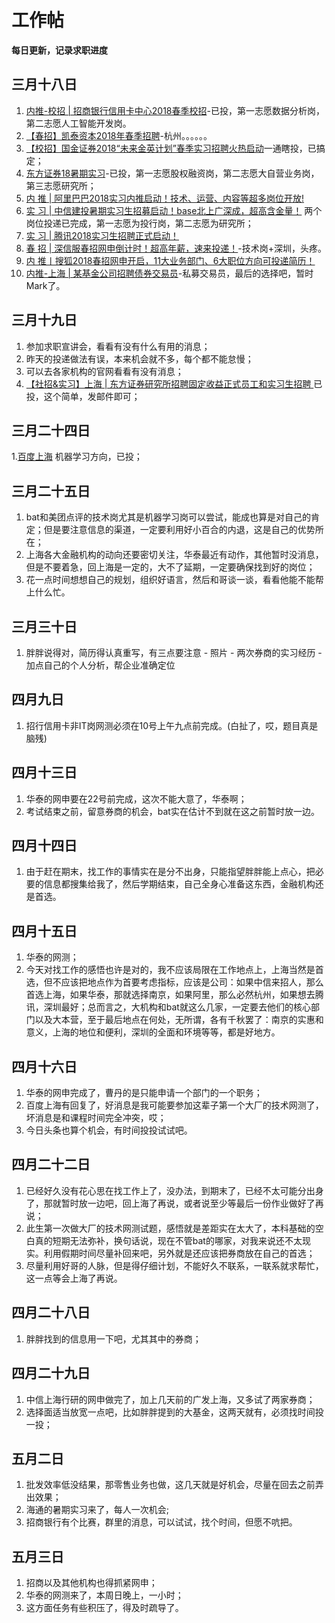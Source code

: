 # 工作帖
**每日更新，记录求职进度**

## 三月十八日
1. [内推-校招 | 招商银行信用卡中心2018春季校招](https://mp.weixin.qq.com/s/L78ihFtdsKkoB64bCCcYUw)-已投，第一志愿数据分析岗，第二志愿人工智能开发岗。
2. [【春招】凯泰资本2018年春季招聘](https://mp.weixin.qq.com/s/JSgFcXTj8L8-6AOE-SozcQ)-杭州。。。。。。
3. [【校招】国金证券2018“未来金英计划”春季实习招聘火热启动](https://mp.weixin.qq.com/s/HPtWVK60dhMprHQVuhaRhA)一通瞎投，已搞定；
4. [东方证券18暑期实习](https://mp.weixin.qq.com/s/2EsfH2soZBxgfFEkIP3j3Q)-已投，第一志愿股权融资岗，第二志愿大自营业务岗，第三志愿研究所；
5. [内 推 | 阿里巴巴2018实习内推启动！技术、运营、内容等超多岗位开放!](https://mp.weixin.qq.com/s/nANPoRpAtfGAgdlQnPrxmg)
6. [实 习 | 中信建投暑期实习生招募启动！base北上广深成，超高含金量！](https://mp.weixin.qq.com/s/A1fPqkOgY2brUZ3s5nyEGA) 两个岗位投递已完成，第一志愿为投行岗，第二志愿为研究所；
7. [实 习 | 腾讯2018实习生招聘正式启动！](https://mp.weixin.qq.com/s/u-JMZECrKOgD3OgMF25BUA)
8. [春 招 | 深信服春招网申倒计时！超高年薪，速来投递！](https://mp.weixin.qq.com/s/TH1ofm1mtNeIIk0U6FCkVw)-技术岗+深圳，头疼。
9. [内 推丨搜狐2018春招网申开启，11大业务部门、6大职位方向可投递简历！](https://mp.weixin.qq.com/s/r7CD1SYaqV_EuCJlzekMWg)
10. [内推-上海 | 某基金公司招聘债券交易员](https://mp.weixin.qq.com/s/2xNeHieQIQg58JM-szL2Mg)-私募交易员，最后的选择吧，暂时Mark了。

## 三月十九日
1. 参加求职宣讲会，看看有没有什么有用的消息；
2. 昨天的投递做法有误，本来机会就不多，每个都不能怠慢；
3. 可以去各家机构的官网看看有没有消息；
4. [【社招&实习】上海 | 东方证券研究所招聘固定收益正式员工和实习生招聘
](https://mp.weixin.qq.com/s/OVqAdADnqRUeAJpW36jzhg)已投，这个简单，发邮件即可；

## 三月二十四日
1.[百度上海](https://talent.baidu.com/external/baidu/index.html#/individualCenter)  机器学习方向，已投；

## 三月二十五日
1. bat和美团点评的技术岗尤其是机器学习岗可以尝试，能成也算是对自己的肯定；但是要注意信息的渠道，一定要利用好小百合的内退，这是自己的优势所在；
2. 上海各大金融机构的动向还要密切关注，华泰最近有动作，其他暂时没消息，但是不要着急，回上海是一定的，大不了延期，一定要确保找到好的岗位；
3. 花一点时间想想自己的规划，组织好语言，然后和哥谈一谈，看看他能不能帮上什么忙。

## 三月三十日
1. 胖胖说得对，简历得认真重写，有三点要注意 - 照片 - 两次券商的实习经历 - 加点自己的个人分析，帮企业准确定位

## 四月九日
1. 招行信用卡非IT岗网测必须在10号上午九点前完成。(白扯了，哎，题目真是脑残)

## 四月十三日
1. 华泰的网申要在22号前完成，这次不能大意了，华泰啊；
2. 考试结束之前，留意券商的机会，bat实在估计不到就在这之前暂时放一边。

## 四月十四日
1. 由于赶在期末，找工作的事情实在是分不出身，只能指望胖胖能上点心，把必要的信息都搜集给我了，然后学期结束，自己全身心准备这东西，金融机构还是首选。

## 四月十五日
1. 华泰的网测；
2. 今天对找工作的感悟也许是对的，我不应该局限在工作地点上，上海当然是首选，但不应该把地点作为首要考虑指标，应该是公司：如果中信来招人，那么首选上海，如果华泰，那就选择南京，如果阿里，那么必然杭州，如果想去腾讯，深圳最好；总而言之，大机构和bat就这么几家，一定要去他们的核心部门以及大本营，至于最后地点在何处，无所谓，各有千秋罢了：南京的实惠和意义，上海的地位和便利，深圳的全面和环境等等，都是好地方。

## 四月十六日
1. 华泰的网申完成了，曹丹的是只能申请一个部门的一个职务；
2. 百度上海有回复了，好消息是我可能要参加这辈子第一个大厂的技术网测了，坏消息是和课程时间完全冲突，哎；
3. 今日头条也算个机会，有时间投投试试吧。

## 四月二十二日
1. 已经好久没有花心思在找工作上了，没办法，到期末了，已经不太可能分出身了，那就暂时放一边吧，回上海了再说，或者说至少等最后一份作业做好了再说；
2. 此生第一次做大厂的技术网测试题，感悟就是差距实在太大了，本科基础的空白真的短期无法弥补，换句话说，现在不管bat的哪家，对我来说还不太现实。利用假期时间尽量补回来吧，另外就是还应该把券商放在自己的首选；
3. 尽量利用好哥的人脉，但是得仔细计划，不能好久不联系，一联系就求帮忙，这一点等会上海了再说。

## 四月二十八日
1. 胖胖找到的信息用一下吧，尤其其中的券商；

## 四月二十九日
1. 中信上海行研的网申做完了，加上几天前的广发上海，又多试了两家券商；
2. 选择面适当放宽一点吧，比如胖胖提到的大基金，这两天就有，必须找时间投一投；

## 五月二日
1. 批发效率低没结果，那零售业务也做，这几天就是好机会，尽量在回去之前弄出效果；
2. 海通的暑期实习来了，每人一次机会;
3. 招商银行有个比赛，群里的消息，可以试试，找个时间，但愿不吭把。

## 五月三日
1. 招商以及其他机构也得抓紧网申；
2. 华泰的网测来了，本周日晚上，一小时；
3. 这方面任务有些积压了，得及时疏导了。
